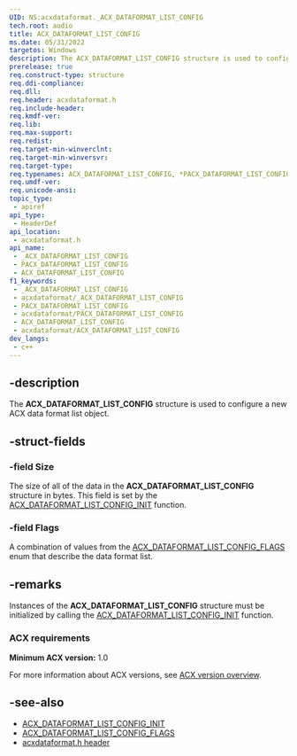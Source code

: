 ```yaml
---
UID: NS:acxdataformat._ACX_DATAFORMAT_LIST_CONFIG
tech.root: audio
title: ACX_DATAFORMAT_LIST_CONFIG
ms.date: 05/31/2022
targetos: Windows
description: The ACX_DATAFORMAT_LIST_CONFIG structure is used to configure a new ACX data format list object.
prerelease: true
req.construct-type: structure
req.ddi-compliance: 
req.dll: 
req.header: acxdataformat.h
req.include-header: 
req.kmdf-ver: 
req.lib: 
req.max-support: 
req.redist: 
req.target-min-winverclnt: 
req.target-min-winversvr: 
req.target-type: 
req.typenames: ACX_DATAFORMAT_LIST_CONFIG, *PACX_DATAFORMAT_LIST_CONFIG
req.umdf-ver: 
req.unicode-ansi: 
topic_type:
 - apiref
api_type:
 - HeaderDef
api_location:
 - acxdataformat.h
api_name:
 - _ACX_DATAFORMAT_LIST_CONFIG
 - PACX_DATAFORMAT_LIST_CONFIG
 - ACX_DATAFORMAT_LIST_CONFIG
f1_keywords:
 - _ACX_DATAFORMAT_LIST_CONFIG
 - acxdataformat/_ACX_DATAFORMAT_LIST_CONFIG
 - PACX_DATAFORMAT_LIST_CONFIG
 - acxdataformat/PACX_DATAFORMAT_LIST_CONFIG
 - ACX_DATAFORMAT_LIST_CONFIG
 - acxdataformat/ACX_DATAFORMAT_LIST_CONFIG
dev_langs:
 - c++
---
```


## -description

The **ACX_DATAFORMAT_LIST_CONFIG** structure is used to configure a new ACX data format list object.

## -struct-fields

### -field Size

The size of all of the data in the **ACX_DATAFORMAT_LIST_CONFIG** structure in bytes. This field is set by the [ACX_DATAFORMAT_LIST_CONFIG_INIT](nf-acxdataformat-acx_dataformat_list_config_init.md) function.

### -field Flags

A combination of values from the [ACX_DATAFORMAT_LIST_CONFIG_FLAGS](ne-acxdataformat-acx_dataformat_list_config_flags.md) enum that describe the data format list.

## -remarks

Instances of the **ACX_DATAFORMAT_LIST_CONFIG** structure must be initialized by calling the [ACX_DATAFORMAT_LIST_CONFIG_INIT](nf-acxdataformat-acx_dataformat_list_config_init.md) function.

### ACX requirements

**Minimum ACX version:** 1.0

For more information about ACX versions, see [ACX version overview](/windows-hardware/drivers/audio/acx-version-overview).

## -see-also

- [ACX_DATAFORMAT_LIST_CONFIG_INIT](nf-acxdataformat-acx_dataformat_list_config_init.md)
- [ACX_DATAFORMAT_LIST_CONFIG_FLAGS](ne-acxdataformat-acx_dataformat_list_config_flags.md)
- [acxdataformat.h header](index.md)
